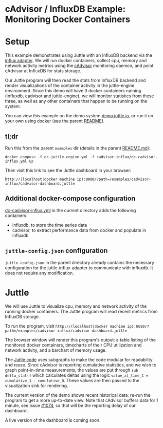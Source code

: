 # cAdvisor / InfluxDB Example: Monitoring Docker Containers

# Setup

This example demonstrates using Juttle with an InfluxDB backend via the [influx adapter](https://github.com/juttle/juttle-influx-adapter). We will run docker containers, collect cpu, memory and network activity metrics using the [cAdvisor](https://github.com/google/cadvisor) monitoring daemon, and point cAdvisor at InfluxDB for stats storage.

Our Juttle program will then read the stats from InfluxDB backend and render visualizations of the container activity in the juttle-engine environment. Since this demo will have 3 docker containers running (influxdb, cadvisor and juttle-engine), we will monitor statistics from these three, as well as any other containers that happen to be running on the system.

You can view this example on the demo system [demo.juttle.io](http://demo.juttle.io/?path=/examples/cadvisor-influx/cadvisor-dashboard.juttle), or run it on your own using docker (see the parent [README](../README.md)).

## tl;dr

Run this from the parent `examples` dir (details in the parent [README.md](../README.md)):

```
docker-compose -f dc-juttle-engine.yml -f cadvisor-influx/dc-cadvisor-influx.yml up
```

Then visit this link to see the Juttle dashboard in your browser:

``http://(localhost|docker machine ip):8080/?path=/examples/cadvisor-influx/cadvisor-dashboard.juttle``

## Additional docker-compose configuration

[dc-cadvisor-influx.yml](./dc-cadvisor-influx.yml) in the current directory adds the following containers:

- influxdb, to store the time series data
- cadvisor, to extract performance data from docker and populate in influxdb

## ``juttle-config.json`` configuration

``juttle-config.json`` in the parent directory already contains the necessary configuration for the juttle-influx-adapter to communicate with influxdb. It does not require any modification.

# Juttle

We will use Juttle to visualize cpu, memory and network activity of the running docker containers. The Juttle program will read recent metrics from InfluxDB storage.

To run the program, visit ``http://(localhost|docker machine ip):8080/?path=/examples/cadvisor-influx/cadvisor-dashboard.juttle``

The browser window will render this program's output: a table listing of the monitored docker containers, timecharts of their CPU utilization and network activity, and a barchart of memory usage.

The [Juttle code](cadvisor-dashboard.juttle) uses subgraphs to make the code modular for readability and reuse. Since cAdvisor is reporting cumulative statistics, and we wish to graph point-in-time measurements, the values are put through `sub delta_stat()` which calculates deltas using the logic `value_at_time_1 = cumulative_1 - cumulative_0`. These values are then passed to the visualization sink for rendering.

The current version of the demo shows recent historical data; re-run the program to get a more up-to-date view. Note that cAdvisor buffers data for 1 minute, see issue [#1074](https://github.com/google/cadvisor/issues/1074), so that will be the reporting delay of our dashboard.

A live version of the dashboard is coming soon.
